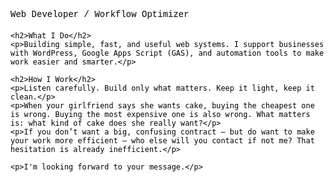 <!DOCTYPE html>
<html lang="en">
<head>
  <meta charset="UTF-8">
  <meta name="viewport" content="width=device-width, initial-scale=1.0">
  <title>portfolio</title>
  <style>
    html, body {
      margin: 0;
      padding: 0;
      font-family: "Courier New", monospace;
      background: #ffffff;
      color: #000;
      height: 100%;
      display: flex;
      justify-content: center;
      align-items: center;
    }

    .container {
      max-width: 600px;
      padding: 40px;
      border: 2px solid #000;
      background-color: #ffff00;
      box-shadow: 6px 6px 0 #000;
    }

    h1 {
      margin-top: 0;
      font-size: 24px;
      text-transform: uppercase;
    }

    h2 {
      font-size: 18px;
      margin-bottom: 4px;
    }

    p {
      margin: 6px 0 16px;
      line-height: 1.5;
    }

    a {
      color: #000;
      text-decoration: underline;
    }
  </style>
</head>
<body>
  <div class="container">
    <p>Web Developer / Workflow Optimizer</p>

    <h2>What I Do</h2>
    <p>Building simple, fast, and useful web systems. I support businesses with WordPress, Google Apps Script (GAS), and automation tools to make work easier and smarter.</p>

    <h2>How I Work</h2>
    <p>Listen carefully. Build only what matters. Keep it light, keep it clean.</p>
    <p>When your girlfriend says she wants cake, buying the cheapest one is wrong. Buying the most expensive one is also wrong. What matters is: what kind of cake does she really want?</p>
    <p>If you don’t want a big, confusing contract — but do want to make your work more efficient — who else will you contact if not me? That hesitation is already inefficient.</p>

    <p>I'm looking forward to your message.</p>
    
  </div>
  </div>
</body>
</html>
